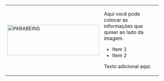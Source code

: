 <table>
  <tr>
    <td>
      <img src="https://media1.tenor.com/m/9sX70ZS8Z70AAAAd/omedetou-congratulations.gif" alt="PARABEINS" width="300" height="100"/>
    </td>
    <td>
      <p>Aqui você pode colocar as informações que quiser ao lado da imagem.</p>
      <ul>
        <li>Item 1</li>
        <li>Item 2</li>
      </ul>
      <p>Texto adicional aqui.</p>
    </td>
  </tr>
</table>
